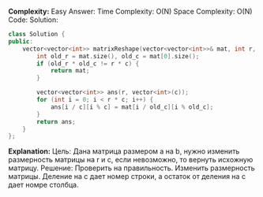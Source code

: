 **Complexity:** Easy
Answer:
	Time Complexity: O(N)
	Space Complexity: O(N)
Code:
Solution:
```cpp
class Solution {
public:
    vector<vector<int>> matrixReshape(vector<vector<int>>& mat, int r, int c) {
        int old_r = mat.size(), old_c = mat[0].size();
        if (old_r * old_c != r * c) {
            return mat;
        }

        vector<vector<int>> ans(r, vector<int>(c));
        for (int i = 0; i < r * c; i++) {
            ans[i / c][i % c] = mat[i / old_c][i % old_c];
        }
        return ans;
    }
};
```
**Explanation:**
	Цель: Дана матрица размером a на b, нужно изменить размерность матрицы на r и c, если невозможно, то вернуть исхожную матрицу.
	Pешение: Проверить на правильность. Изменить размерность матрицы. Деление на c дает номер строки, а остаток от деления на c дает номре столбца.